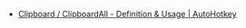 - [Clipboard / ClipboardAll - Definition & Usage | AutoHotkey](https://www.autohotkey.com/docs/v1/misc/Clipboard.htm)

  